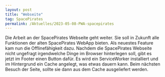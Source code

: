 ```yaml
---
layout: post
title: "Webseite"
tag: SpacePirates
permalink: /Aktuelles/2023-05-08-PWA-spacepirates
---
```


Die Arbeit an der SpacePirates Webseite geht weiter. Sie soll in Zukunft alle Funktionen der alten SpacePirates WebApp bieten. Als neuestes Feature kam nun die Offlinefähigkeit dazu. Nachdem die SpacePirates Webseite nicht ungefragt irgendwelche Dinge im Browser hinterlegen soll, gibt es jetzt im Footer einen Button dafür. Es wird ein ServiceWorker installiert und im Hintergrund ein Cache angelegt, was etwas dauern kann. Beim nächsten Besuch der Seite, sollte sie dann aus dem Cache ausgeliefert werden.
